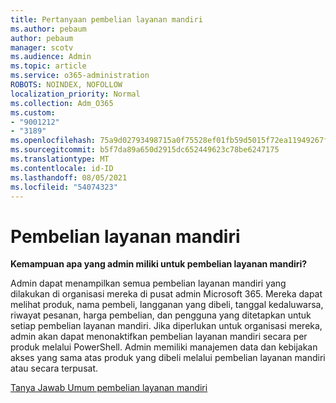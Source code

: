 ```yaml
---
title: Pertanyaan pembelian layanan mandiri
ms.author: pebaum
author: pebaum
manager: scotv
ms.audience: Admin
ms.topic: article
ms.service: o365-administration
ROBOTS: NOINDEX, NOFOLLOW
localization_priority: Normal
ms.collection: Adm_O365
ms.custom:
- "9001212"
- "3189"
ms.openlocfilehash: 75a9d02793498715a0f75528ef01fb59d5015f72ea11949267f2a7d36ff19550
ms.sourcegitcommit: b5f7da89a650d2915dc652449623c78be6247175
ms.translationtype: MT
ms.contentlocale: id-ID
ms.lasthandoff: 08/05/2021
ms.locfileid: "54074323"
---
```

# <a name="self-service-purchase"></a>Pembelian layanan mandiri

**Kemampuan apa yang admin miliki untuk pembelian layanan mandiri?**

Admin dapat menampilkan semua pembelian layanan mandiri yang dilakukan di organisasi mereka di pusat admin Microsoft 365. Mereka dapat melihat produk, nama pembeli, langganan yang dibeli, tanggal kedaluwarsa, riwayat pesanan, harga pembelian, dan pengguna yang ditetapkan untuk setiap pembelian layanan mandiri.  Jika diperlukan untuk organisasi mereka, admin akan dapat menonaktifkan pembelian layanan mandiri secara per produk melalui PowerShell.  Admin memiliki manajemen data dan kebijakan akses yang sama atas produk yang dibeli melalui pembelian layanan mandiri atau secara terpusat.

[Tanya Jawab Umum pembelian layanan mandiri](https://aka.ms/self-service-purchase-faq)

